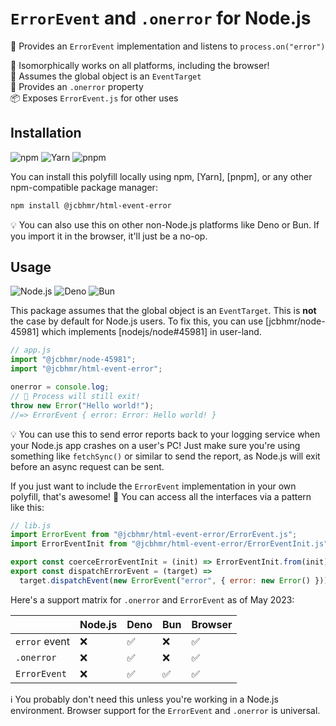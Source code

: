 # `ErrorEvent` and `.onerror` for Node.js

🌋 Provides an `ErrorEvent` implementation and listens to `process.on("error")`

🧊 Isomorphically works on all platforms, including the browser! \
🛑 Assumes the global object is an `EventTarget` \
🌋 Provides an `.onerror` property \
📦 Exposes `ErrorEvent.js` for other uses

## Installation

![npm](https://img.shields.io/static/v1?style=for-the-badge&message=npm&color=CB3837&logo=npm&logoColor=FFFFFF&label=)
![Yarn](https://img.shields.io/static/v1?style=for-the-badge&message=Yarn&color=2C8EBB&logo=Yarn&logoColor=FFFFFF&label=)
![pnpm](https://img.shields.io/static/v1?style=for-the-badge&message=pnpm&color=222222&logo=pnpm&logoColor=F69220&label=)

You can install this polyfill locally using npm, [Yarn], [pnpm], or any other
npm-compatible package manager:

```sh
npm install @jcbhmr/html-event-error
```

💡 You can also use this on other non-Node.js platforms like Deno or Bun. If you
import it in the browser, it'll just be a no-op.

## Usage

![Node.js](https://img.shields.io/static/v1?style=for-the-badge&message=Node.js&color=339933&logo=Node.js&logoColor=FFFFFF&label=)
![Deno](https://img.shields.io/static/v1?style=for-the-badge&message=Deno&color=000000&logo=Deno&logoColor=FFFFFF&label=)
![Bun](https://img.shields.io/static/v1?style=for-the-badge&message=Bun&color=000000&logo=Bun&logoColor=FFFFFF&label=)

This package assumes that the global object is an `EventTarget`. This is **not**
the case by default for Node.js users. To fix this, you can use
[jcbhmr/node-45981] which implements [nodejs/node#45981] in user-land.

```js
// app.js
import "@jcbhmr/node-45981";
import "@jcbhmr/html-event-error";

onerror = console.log;
// 🛑 Process will still exit!
throw new Error("Hello world!");
//=> ErrorEvent { error: Error: Hello world! }
```

💡 You can use this to send error reports back to your logging service when your
Node.js app crashes on a user's PC! Just make sure you're using something like
`fetchSync()` or similar to send the report, as Node.js will exit before an
async request can be sent.

If you just want to include the `ErrorEvent` implementation in your own
polyfill, that's awesome! 🙌 You can access all the interfaces via a pattern
like this:

```js
// lib.js
import ErrorEvent from "@jcbhmr/html-event-error/ErrorEvent.js";
import ErrorEventInit from "@jcbhmr/html-event-error/ErrorEventInit.js";

export const coerceErrorEventInit = (init) => ErrorEventInit.from(init);
export const dispatchErrorEvent = (target) =>
  target.dispatchEvent(new ErrorEvent("error", { error: new Error() }));
```

Here's a support matrix for `.onerror` and `ErrorEvent` as of May 2023:

|               | Node.js | Deno | Bun | Browser |
| ------------- | ------- | ---- | --- | ------- |
| `error` event | ❌      | ✅   | ❌  | ✅      |
| `.onerror`    | ❌      | ✅   | ❌  | ✅      |
| `ErrorEvent`  | ❌      | ✅   | ✅  | ✅      |

ℹ You probably don't need this unless you're working in a Node.js environment.
Browser support for the `ErrorEvent` and `.onerror` is universal.
